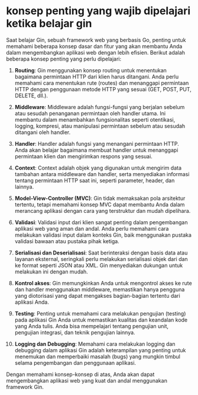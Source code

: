 # konsep penting yang wajib dipelajari ketika belajar gin
Saat belajar Gin, sebuah framework web yang berbasis Go, penting untuk memahami beberapa konsep dasar dan fitur yang akan membantu Anda dalam mengembangkan aplikasi web dengan lebih efisien. Berikut adalah beberapa konsep penting yang perlu dipelajari:

1. **Routing**: Gin menggunakan konsep routing untuk menentukan bagaimana permintaan HTTP dari klien harus ditangani. Anda perlu memahami cara menentukan rute (routes) dan menanggapi permintaan HTTP dengan penggunaan metode HTTP yang sesuai (GET, POST, PUT, DELETE, dll.).

2. **Middleware**: Middleware adalah fungsi-fungsi yang berjalan sebelum atau sesudah penanganan permintaan oleh handler utama. Ini membantu dalam menambahkan fungsionalitas seperti otentikasi, logging, kompresi, atau manipulasi permintaan sebelum atau sesudah ditangani oleh handler.

3. **Handler**: Handler adalah fungsi yang menangani permintaan HTTP. Anda akan belajar bagaimana membuat handler untuk menanggapi permintaan klien dan mengirimkan respons yang sesuai.

4. **Context**: Context adalah objek yang digunakan untuk mengirim data tambahan antara middleware dan handler, serta menyediakan informasi tentang permintaan HTTP saat ini, seperti parameter, header, dan lainnya.

5. **Model-View-Controller (MVC)**: Gin tidak memaksakan pola arsitektur tertentu, tetapi memahami konsep MVC dapat membantu Anda dalam merancang aplikasi dengan cara yang terstruktur dan mudah dipelihara.

6. **Validasi**: Validasi input dari klien sangat penting dalam pengembangan aplikasi web yang aman dan andal. Anda perlu memahami cara melakukan validasi input dalam konteks Gin, baik menggunakan pustaka validasi bawaan atau pustaka pihak ketiga.

7. **Serialisasi dan Deserialisasi**: Saat berinteraksi dengan basis data atau layanan eksternal, seringkali perlu melakukan serialisasi objek dari dan ke format seperti JSON atau XML. Gin menyediakan dukungan untuk melakukan ini dengan mudah.

8. **Kontrol akses**: Gin memungkinkan Anda untuk mengontrol akses ke rute dan handler menggunakan middleware, memastikan hanya pengguna yang diotorisasi yang dapat mengakses bagian-bagian tertentu dari aplikasi Anda.

9. **Testing**: Penting untuk memahami cara melakukan pengujian (testing) pada aplikasi Gin Anda untuk memastikan kualitas dan keandalan kode yang Anda tulis. Anda bisa mempelajari tentang pengujian unit, pengujian integrasi, dan teknik pengujian lainnya.

10. **Logging dan Debugging**: Memahami cara melakukan logging dan debugging dalam aplikasi Gin adalah keterampilan yang penting untuk menemukan dan memperbaiki masalah (bugs) yang mungkin timbul selama pengembangan dan penggunaan aplikasi.

Dengan memahami konsep-konsep di atas, Anda akan dapat mengembangkan aplikasi web yang kuat dan andal menggunakan framework Gin.